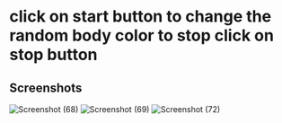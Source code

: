 <h1>click on start button to change the random body color to stop click on stop button</h1>
<h2>Screenshots</h2>

![Screenshot (68)](https://github.com/user-attachments/assets/1f012682-caf4-4f4a-a9f3-548bd2edc959)
![Screenshot (69)](https://github.com/user-attachments/assets/3cc5d351-d409-41d1-972a-a574d40afadc)
![Screenshot (72)](https://github.com/user-attachments/assets/c09517a9-8673-4ed7-bea5-04023e24598a)
